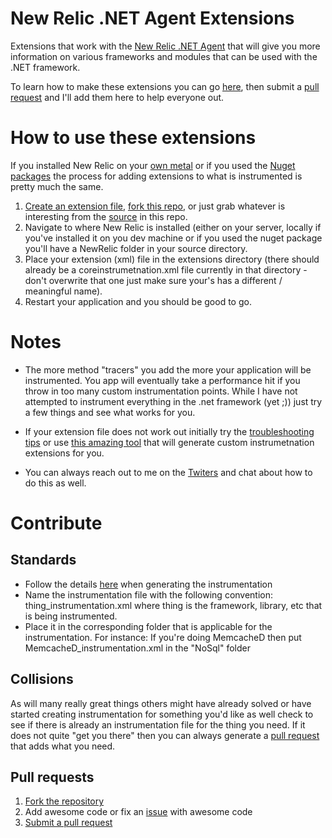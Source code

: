 New Relic .NET Agent Extensions
================================

Extensions that work with the [New Relic .NET Agent](https://docs.newrelic.com/docs/dotnet/new-relic-for-net) that will give you more information on various frameworks and modules that can be used with the .NET framework.

To learn how to make these extensions you can go [here](https://docs.newrelic.com/docs/dotnet/dotnet-agent-custom-metrics), then submit a [pull request](https://github.com/nickfloyd/newrelic-dotnet-agent-extensions/pulls) and I'll add them here to help everyone out.

How to use these extensions
================================

If you installed New Relic on your [own metal](https://docs.newrelic.com/docs/dotnet/new-relic-net-installation) or if you used the [Nuget packages](https://docs.newrelic.com/docs/dotnet/installing-the-net-agent-on-azure) the process for adding extensions to what is instrumented is pretty much the same.

1. [Create an extension file](https://docs.newrelic.com/docs/dotnet/dotnet-agent-custom-metrics), [fork this repo](https://help.github.com/articles/fork-a-repo), or just grab whatever is interesting from the [source](https://github.com/nickfloyd/newrelic-dotnet-agent-extensions) in this repo.
2. Navigate to where New Relic is installed (either on your server, locally if you've installed it on you dev machine or if you used the nuget package you'll have a NewRelic folder in your source directory.
3. Place your extension (xml) file in the extensions directory (there should already be a coreinstrumetnation.xml file currently in that directory - don't overwrite that one just make sure your's has a different / meaningful name).
4. Restart your application and you should be good to go.

Notes
================================
* The more method "tracers" you add the more your application will be instrumented. You app will eventually take a performance hit if you throw in too many custom instrumentation points.  While I have not attempted to instrument everything in the .net framework (yet ;)) just try a few things and see what works for you.

* If your extension file does not work out initially try the [troubleshooting tips](https://docs.newrelic.com/docs/dotnet/dotnet-agent-custom-metrics#troubleshooting) or use [this amazing tool](http://pablissimo.com/projects/nrconfig-automatic-new-relic-custom-instrumentation-file-generation) that will generate custom instrumetnation extensions for you.

* You can always reach out to me on the [Twiters](https://twitter.com/nickfloyd) and chat about how to do this as well.


Contribute
===========================


Standards
---------------------------------
* Follow the details [here](https://docs.newrelic.com/docs/dotnet/dotnet-agent-custom-metrics) when generating the instrumentation
* Name the instrumentation file with the following convention: thing_instrumentation.xml where thing is the framework, library, etc that is being instrumented.
* Place it in the corresponding folder that is applicable for the instrumentation. For instance:  If you're doing MemcacheD then put MemcacheD_instrumentation.xml in the "NoSql" folder

Collisions
--------------------
As will many really great things others might have already solved or have started creating instrumentation for something you'd like as well check to see if there is already an instrumentation file for the thing you need.  If it does not quite "get you there" then you can always generate a [pull request](https://github.com/nickfloyd/newrelic-dotnet-agent-extensions/pulls) that adds what you need.


Pull requests
--------------------
1. [Fork the repository](https://help.github.com/articles/fork-a-repo)
2. Add awesome code or fix an [issue](https://github.com/nickfloyd/newrelic-dotnet-agent-extensions/issues) with awesome code
3. [Submit a pull request](https://github.com/nickfloyd/newrelic-dotnet-agent-extensions/pulls)
